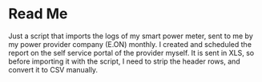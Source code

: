 # Read Me

Just a script that imports the logs of my smart power meter, sent to me by my power provider company (E.ON) monthly. I created and scheduled the report on the self service portal of the provider myself. It is sent in XLS, so before importing it with the script, I need to strip the header rows, and convert it to CSV manually.
